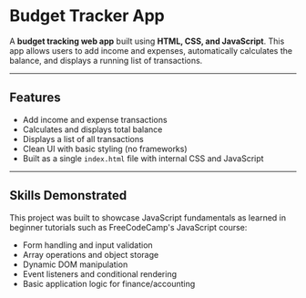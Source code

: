 # Budget Tracker App

A **budget tracking web app** built using **HTML, CSS, and JavaScript**. This app allows users to add income and expenses, automatically calculates the balance, and displays a running list of transactions.

---

## Features

- Add income and expense transactions
- Calculates and displays total balance
- Displays a list of all transactions
- Clean UI with basic styling (no frameworks)
- Built as a single `index.html` file with internal CSS and JavaScript

---

## Skills Demonstrated

This project was built to showcase JavaScript fundamentals as learned in beginner tutorials such as FreeCodeCamp's JavaScript course:

- Form handling and input validation
- Array operations and object storage
- Dynamic DOM manipulation
- Event listeners and conditional rendering
- Basic application logic for finance/accounting
